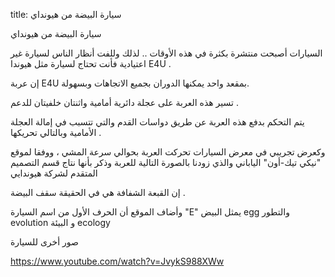 title: سيارة البيضة من هيونداي



سيارة البيضة من هيونداي

السيارات أصبحت منتشرة بكثرة في هذه الأوقات .. لذلك وللفت أنظار الناس لسيارة غير اعتيادية فأنت تحتاج لسيارة مثل هيوندا E4U .

إن عربة E4U بمقعد واحد يمكنها الدوران بجميع الاتجاهات وبسهولة.

تسير هذه العربة على عجلة دائرية أمامية واثنتان خلفيتان للدعم .


يتم التحكم بدفع هذه العربة عن طريق دواسات القدم والتي تتسبب في إمالة العجلة الأمامية وبالتالي تحريكها .

 وكعرض تجريبي في معرض السيارات تحركت العربة بحوالي سرعة المشي ، ووفقا لموقع "نيكي تيك-أون" الياباني والذي زودنا بالصورة التالية للعربة وذكر بأنها نتاج قسم التصميم المتقدم لشركة هيوندايي



إن القبعة الشفافة هي في الحقيقة سقف البيضة .

وأضاف الموقع أن الحرف الأول من اسم السيارة "E" يمثل البيض egg والتطور evolution و البيئة ecology

صور أخرى للسيارة








https://www.youtube.com/watch?v=JvykS988XWw
